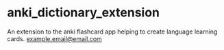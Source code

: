 # anki_dictionary_extension
An extension to the anki flashcard app helping to create language learning cards.
example.email@email.com
